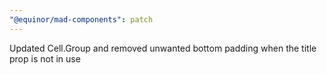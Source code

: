 ```yaml
---
"@equinor/mad-components": patch
---
```


Updated Cell.Group and removed unwanted bottom padding when the title prop is not in use
